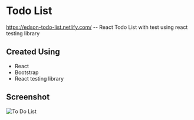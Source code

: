 # Todo List

https://edson-todo-list.netlify.com/ -- React Todo List with test using react testing library

## Created Using

- React
- Bootstrap
- React testing library

## Screenshot

![To Do List](https://user-images.githubusercontent.com/37479186/72893275-9d5e3c00-3d53-11ea-9728-68b249fea92e.jpg)
